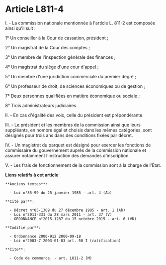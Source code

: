 # Article L811-4

I. - La commission nationale mentionnée à l'article L. 811-2 est composée ainsi qu'il suit :

1° Un conseiller à la Cour de cassation, président ;

2° Un magistrat de la Cour des comptes ;

3° Un membre de l'inspection générale des finances ;

4° Un magistrat du siège d'une cour d'appel ;

5° Un membre d'une juridiction commerciale du premier degré ;

6° Un professeur de droit, de sciences économiques ou de gestion ;

7° Deux personnes qualifiées en matière économique ou sociale ;

8° Trois administrateurs judiciaires.

II. - En cas d'égalité des voix, celle du président est prépondérante.

III. - Le président et les membres de la commission ainsi que leurs suppléants, en nombre égal et choisis dans les mêmes
catégories, sont désignés pour trois ans dans des conditions fixées par décret.

IV. - Un magistrat du parquet est désigné pour exercer les fonctions de commissaire du gouvernement auprès de la commission
nationale et assurer notamment l'instruction des demandes d'inscription.

V. - Les frais de fonctionnement de la commission sont à la charge de l'Etat.

**Liens relatifs à cet article**

	**Anciens textes**:

	  - Loi n°85-99 du 25 janvier 1985 - art. 4 (Ab)

	**Cité par**:

	  - Décret n°85-1389 du 27 décembre 1985 - art. 1 (Ab)
	  - Loi n°2011-331 du 28 mars 2011 - art. 37 (V)
	  - ORDONNANCE n°2015-1287 du 15 octobre 2015 - art. 6 (VD)

	**Codifié par**:

	  - Ordonnance 2000-912 2000-09-18
	  - Loi n°2003-7 2003-01-03 art. 50 I (ratification)

	**Cite**:

	  - Code de commerce. - art. L811-2 (M)
